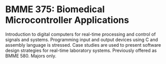 # BMME 375: Biomedical Microcontroller Applications

Introduction to digital computers for real-time processing and control of signals and systems. Programming input and output devices using C and assembly language is stressed. Case studies are used to present software design strategies for real-time laboratory systems. Previously offered as BMME 580. Majors only.